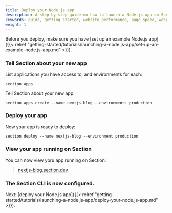 ```yaml
---
title: Deploy your Node.js app
description: A step-by-step guide on how to launch a Node.js app on Section.
keywords: guide, getting started, website performance, page speed, webpage speed, website security, content delivery network, CDN
weight: 1
---
```


Before you deploy, make sure you have [set up an example Node.js app]({{< relref "getting-started/tutorials/launching-a-node.js-app/set-up-an-example-node.js-app.md" >}}).

### Tell Section about your new app

List applications you have access to, and environments for each:

```
section apps
```

Tell Section about your new app:

```
section apps create --name nextjs-blog --environments production
```

### Deploy your app

Now your app is ready to deploy:

```
section deploy --name nextjs-blog --environment production
```

### View your app running on Section

You can now view yoru app running on Section:

> [nextjs-blog.section.dev](https://nextjs-blog.section.dev)

### The Section CLI is now configured.

Next: [deploy your Node.js app]({{< relref "getting-started/tutorials/launching-a-node.js-app/deploy-your-node.js-app.md" >}}).
